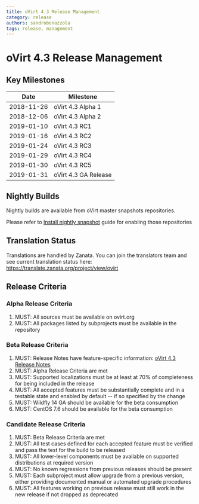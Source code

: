 ```yaml
---
title: oVirt 4.3 Release Management
category: release
authors: sandrobonazzola
tags: release, management
---
```


# oVirt 4.3 Release Management

## Key Milestones

| Date       | Milestone                |
|------------|--------------------------|
| 2018-11-26 | oVirt 4.3 Alpha 1        |
| 2018-12-06 | oVirt 4.3 Alpha 2        |
| 2019-01-10 | oVirt 4.3 RC1            |
| 2019-01-16 | oVirt 4.3 RC2            |
| 2019-01-24 | oVirt 4.3 RC3            |
| 2019-01-29 | oVirt 4.3 RC4            |
| 2019-01-30 | oVirt 4.3 RC5            |
| 2019-01-31 | oVirt 4.3 GA Release     |

## Nightly Builds

Nightly builds are available from oVirt master snapshots repositories.

Please refer to [Install nightly snapshot](/develop/dev-process/install-nightly-snapshot/) guide for enabling those repositories

## Translation Status

Translations are handled by Zanata. You can join the translators team and see current translation status here:
<https://translate.zanata.org/project/view/ovirt>

## Release Criteria

### Alpha Release Criteria

1.  MUST: All sources must be available on ovirt.org
2.  MUST: All packages listed by subprojects must be available in the repository

### Beta Release Criteria

1.  MUST: Release Notes have feature-specific information: [oVirt 4.3 Release Notes](/release/4.3.0/)
2.  MUST: Alpha Release Criteria are met
3.  MUST: Supported localizations must be at least at 70% of completeness for being included in the release
4.  MUST: All accepted features must be substantially complete and in a testable state and enabled by default -- if so specified by the change
5.  MUST: Wildfly 14 GA should be available for the beta consumption
6.  MUST: CentOS 7.6 should be available for the beta consumption

### Candidate Release Criteria

1.  MUST: Beta Release Criteria are met
2.  MUST: All test cases defined for each accepted feature must be verified and pass the test for the build to be released
3.  MUST: All lower-level components must be available on supported distributions at required version
4.  MUST: No known regressions from previous releases should be present
5.  MUST: Each subproject must allow upgrade from a previous version, either providing documented manual or automated upgrade procedures
6.  MUST: All features working on previous release must still work in the new release if not dropped as deprecated
